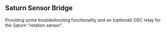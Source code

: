 ## Saturn Sensor Bridge

Providing some troubleshooting functionality and an (optional) OSC relay for the Saturn "rotation sensor".
